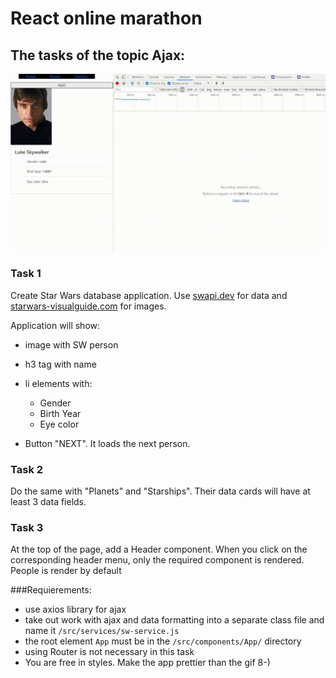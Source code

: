 # React online marathon

## The tasks of the topic Ajax:

![](./image/task-example.gif)

### Task 1

Create Star Wars database application.
Use [swapi.dev](https://swapi.dev/) for data and [starwars-visualguide.com](https://starwars-visualguide.com/) for images.

Application will show:

- image with SW person
- h3 tag with name
- li elements with:

  - Gender
  - Birth Year
  - Eye color

- Button "NEXT". It loads the next person.

### Task 2

Do the same with "Planets" and "Starships".
Their data cards will have at least 3 data fields.

### Task 3

At the top of the page, add a Header component. When you click on the corresponding header menu, only the required component is rendered. People is render by default

###Requierements:

- use axios library for ajax
- take out work with ajax and data formatting into a separate class file and name it `/src/services/sw-service.js`
- the root element `App` must be in the `/src/components/App/` directory
- using Router is not necessary in this task
- You are free in styles. Make the app prettier than the gif 8-)
